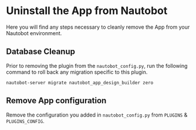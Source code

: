 # Uninstall the App from Nautobot

Here you will find any steps necessary to cleanly remove the App from your Nautobot environment.

## Database Cleanup

Prior to removing the plugin from the `nautobot_config.py`, run the following command to roll back any migration specific to this plugin.

```shell
nautobot-server migrate nautobot_app_design_builder zero
```

## Remove App configuration

Remove the configuration you added in `nautobot_config.py` from `PLUGINS` & `PLUGINS_CONFIG`.
